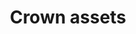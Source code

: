 ---
title: Crown assets
longTitle: 'Crown assets'
tags:
- gccommon
french:
- "[[Biens de la Couronne]]"
narrowerTerm:
- "[[Crown lands]]"
- "[[Official residences]]"
---